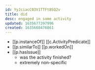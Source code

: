 ```yaml
---
id: YyJciacC03V1TTFt8SQ2v
title: did
desc: engaged in some activity
updated: 1635677397996
created: 1635668476861
---
```


- [[p.instanceOf]] [[c.ActivityPredicate]]
- [[p.similarTo]] [[p.workedOn]]
- [[p.hasIssue]]
  - was the activity finished?
  - extremely non-specific
